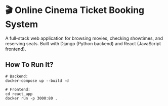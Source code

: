 # 🎬 Online Cinema Ticket Booking System 

A full-stack web application for browsing movies, checking showtimes, and reserving seats. Built with Django (Python backend) and React (JavaScript frontend).



## How To Run It?

```
# Backend:
docker-compose up --build -d

# Frontend:
cd react_app
docker run -p 3000:80 .
```

